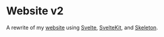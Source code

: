 # Website v2

A rewrite of my [website](https://github.com/krishnans2006/website) using [Svelte](https://svelte.dev/), [SvelteKit](https://kit.svelte.dev/), and [Skeleton](https://www.skeleton.dev).
